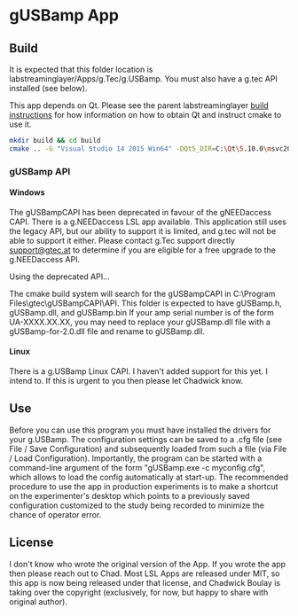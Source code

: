 # gUSBamp App

## Build

It is expected that this folder location is labstreaminglayer/Apps/g.Tec/g.USBamp.
You must also have a g.tec API installed (see below).

This app depends on Qt. Please see the parent labstreaminglayer [build instructions](https://github.com/labstreaminglayer/labstreaminglayer/blob/master/doc/BUILD.md)
for how information on how to obtain Qt and instruct cmake to use it.

```bash
mkdir build && cd build
cmake .. -G "Visual Studio 14 2015 Win64" -DQt5_DIR=C:\Qt\5.10.0\msvc2015_64\lib\cmake\Qt5 -DBOOST_ROOT=C:\local\boost_1_65_1
```

### gUSBamp API

#### Windows 

The gUSBampCAPI has been deprecated in favour of the gNEEDaccess CAPI. There is a g.NEEDaccess LSL app available.
This application still uses the legacy API, but our ability to support it is limited, and g.tec will not be able to support it either.
Please contact g.Tec support directly support@gtec.at to determine if you are eligible for a free upgrade to the g.NEEDaccess API.

Using the deprecated API...

The cmake build system will search for the gUSBampCAPI in C:\Program Files\gtec\gUSBampCAPI\API.
This folder is expected to have gUSBamp.h, gUSBamp.dll, and gUSBamp.bin
If your amp serial number is of the form UA-XXXX.XX.XX, you may need to replace your gUSBamp.dll file with a gUSBamp-for-2.0.dll file and rename to gUSBamp.dll.

#### Linux

There is a g.USBamp Linux CAPI. I haven't added support for this yet. I intend to. If this is urgent to you then please let Chadwick know.

## Use

Before you can use this program you must have installed the drivers for your g.USBamp.
The configuration settings can be saved to a .cfg file (see File / Save Configuration)
and subsequently loaded from such a file (via File / Load Configuration).
Importantly, the program can be started with a command-line argument of the form "gUSBamp.exe -c myconfig.cfg",
which allows to load the config automatically at start-up.
The recommended procedure to use the app in production experiments is to make a shortcut on the experimenter's desktop
which points to a previously saved configuration customized to the study being recorded to minimize the chance of operator error.

## License

I don't know who wrote the original version of the App. If you wrote the app then please reach out to Chad.
Most LSL Apps are released under MIT, so this app is now being released under that license,
and Chadwick Boulay is taking over the copyright (exclusively, for now, but happy to share with original author).
